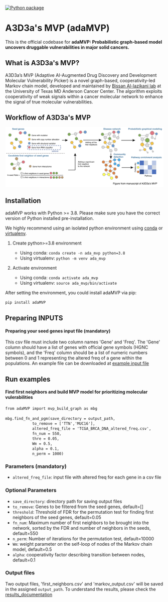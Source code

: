 [![Python package](https://img.shields.io/pypi/v/adaMVP.svg?color=brightgreen&label=python-package)](https://pypi.org/project/adaMVP)

# A3D3a's MVP (adaMVP)
This is the official codebase for **adaMVP: Probabilistic graph-based model uncovers druggable vulnerabilities in major solid cancers.**

## What is A3D3a's MVP?
A3D3a’s MVP (Adaptive AI-Augmented Drug Discovery and Development Molecular Vulnerability Picker) is a novel graph-based, cooperativity-led Markov chain model, developed and maintained by [Bissan Al-lazikani lab](https://faculty.mdanderson.org/profiles/bissan_al_lazikani.html) at the University of Texas MD Anderson Cancer Center. The algorithm exploits cooperativity of weak signals within a cancer molecular network to enhance the signal of true molecular vulnerabilities. 

## Workflow of A3D3a's MVP
![workflow](https://github.com/YingZ-A3D3a/A3D3a_MVP/blob/main/docs/workflow.png)

## Installation

adaMVP works with Python >= 3.8. Please make sure you have the correct version of Python installed pre-installation.

We highly recommend using an isolated python environment using [conda](https://docs.conda.io/projects/conda/en/latest/user-guide/tasks/manage-environments.html) or [virtualenv](https://docs.python.org/3/library/venv.html).
1. Create python>=3.8 environment
   - Using conda: `conda create -n ada_mvp python=3.8`
   - Using virtualenv: `python -m venv ada_mvp`

2. Activate environment
   - Using conda: `conda activate ada_mvp`
   - Using virtualenv: `source ada_mvp/bin/activate`

After setting the environment, you could install adaMVP via pip:

```bash
pip install adaMVP
```

## Preparing INPUTS
#### Preparing your seed genes input file (mandatory)
This csv file must include two column names 'Gene' and 'Freq'. The 'Gene' column should have a list of genes with official gene symbols (HGNC symbols), and the 'Freq' column should be a list of numeric numbers between 0 and 1 representing the altered freq of a gene within the populations. An example file can be downloaded at [example input file](https://github.com/YingZ-A3D3a/A3D3a_MVP/blob/main/input/TCGA_BRCA_DNA_altered_freq.csv)

## Run examples
#### Find first neighbors and build MVP model for prioritizing molecular vulerabilities
```shell
from adaMVP import mvp_build_graph as mbg

mbg.find_fn_and_pgm(save_directory = output_path,
            to_remove = ['TTN','MUC16'],
            altered_freq_file = 'TCGA_BRCA_DNA_altered_freq.csv',
            fn_num = 550,
            thre = 0.05,
            Wm = 0.5,
            alpha = 0.1,
            n_perm = 1000)
```
### Parameters (mandatory)
- `altered_freq_file`: input file with altered freq for each gene in a csv file
  
### Optional Parameters
- `save_directory`: directory path for saving output files
- `to_remove`: Genes to be filtered from the seed genes, default=[]
- `threshold`: Threshold of FDR for the permutation test for finding first neighbors of the seed genes, default=0.05
- `fn_num`: Maximum number of first neighbors to be brought into the network, sorted by the FDR and number of neighbors in the seeds, default=550
- `n_perm`: Number of iterations for the permutation test, default=10000
- `Wm`: weight parameter on the self-loop of nodes of the Markov chain model, default=0.5
- `alpha`: cooperativity factor describing transition between nodes, default=0.1

### Output files
Two output files, 'first_neighbors.csv' and 'markov_output.csv' will be saved in the assigned `output_path`. To understand the results, please check the [results_documentation](https://github.com/YingZ-A3D3a/A3D3a_MVP/blob/main/docs/results_documentation.md)





